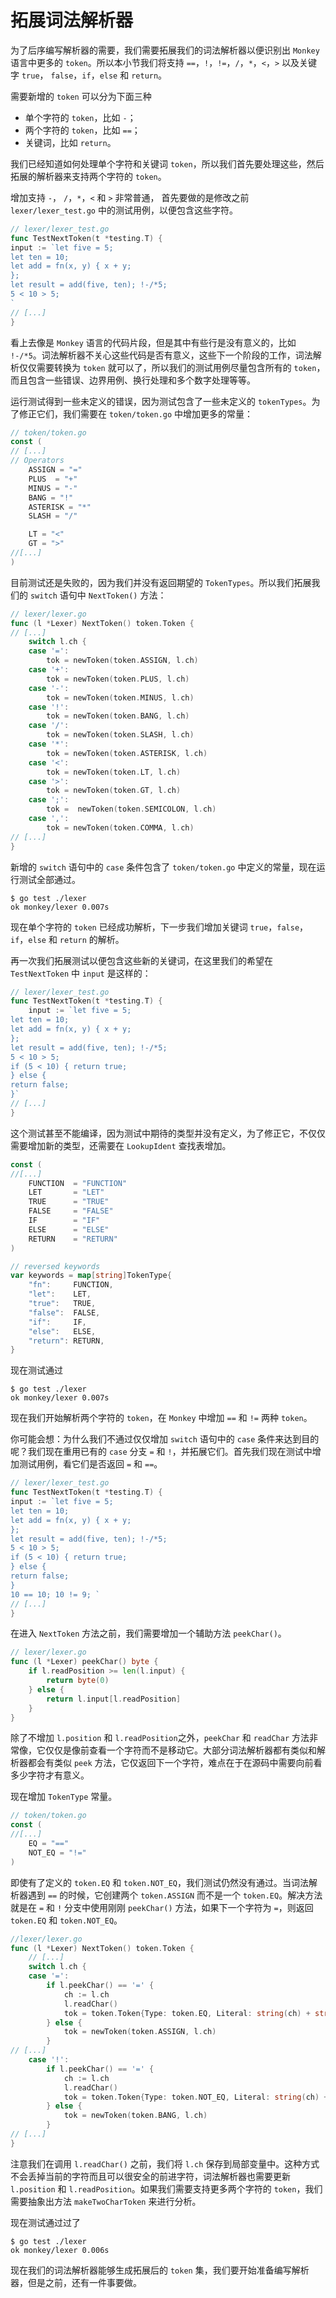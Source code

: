 # 拓展词法解析器

为了后序编写解析器的需要，我们需要拓展我们的词法解析器以便识别出 `Monkey` 语言中更多的 `token`。所以本小节我们将支持 `==`，`!`，`!=`，`/`，`*`，`<`，`>` 以及关键字 `true`， `false`，`if`，`else` 和 `return`。

需要新增的 `token` 可以分为下面三种

- 单个字符的 `token`，比如 `-`；
- 两个字符的 `token`，比如 `==`；
- 关键词，比如 `return`。

我们已经知道如何处理单个字符和关键词 `token`，所以我们首先要处理这些，然后拓展的解析器来支持两个字符的 `token`。

增加支持 `-`， `/`，`*`，`<` 和 `>` 非常普通， 首先要做的是修改之前 `lexer/lexer_test.go` 中的测试用例，以便包含这些字符。

```go
// lexer/lexer_test.go
func TestNextToken(t *testing.T) { 
input := `let five = 5;
let ten = 10;
let add = fn(x, y) { x + y;
};
let result = add(five, ten); !-/*5;
5 < 10 > 5;
`
// [...]
}
```

看上去像是 `Monkey` 语言的代码片段，但是其中有些行是没有意义的，比如 `!-/*5`。词法解析器不关心这些代码是否有意义，这些下一个阶段的工作，词法解析仅仅需要转换为 `token` 就可以了，所以我们的测试用例尽量包含所有的 `token`，而且包含一些错误、边界用例、换行处理和多个数字处理等等。

运行测试得到一些未定义的错误，因为测试包含了一些未定义的 `tokenTypes`。为了修正它们，我们需要在 `token/token.go` 中增加更多的常量：

```go
// token/token.go
const (
// [...]
// Operators
    ASSIGN = "="
    PLUS  = "+"
    MINUS = "-"
    BANG = "!"
    ASTERISK = "*"
    SLASH = "/"

    LT = "<"
    GT = ">"
//[...]
)
```

目前测试还是失败的，因为我们并没有返回期望的 `TokenTypes`。所以我们拓展我们的 `switch` 语句中 `NextToken()` 方法：

```go
// lexer/lexer.go
func (l *Lexer) NextToken() token.Token {
// [...]
    switch l.ch {
    case '=':
        tok = newToken(token.ASSIGN, l.ch)
    case '+':
        tok = newToken(token.PLUS, l.ch)
    case '-':
        tok = newToken(token.MINUS, l.ch)
    case '!':
        tok = newToken(token.BANG, l.ch)
    case '/':
        tok = newToken(token.SLASH, l.ch)
    case '*':
        tok = newToken(token.ASTERISK, l.ch)
    case '<':
        tok = newToken(token.LT, l.ch)
    case '>':
        tok = newToken(token.GT, l.ch)
    case ';':
        tok =  newToken(token.SEMICOLON, l.ch)
    case ',':
        tok = newToken(token.COMMA, l.ch)
// [...]
}
```

新增的 `switch` 语句中的 `case` 条件包含了 `token/token.go` 中定义的常量，现在运行测试全部通过。

```shell
$ go test ./lexer
ok monkey/lexer 0.007s
```

现在单个字符的 `token` 已经成功解析，下一步我们增加关键词 `true`，`false`，`if`，`else` 和 `return` 的解析。

再一次我们拓展测试以便包含这些新的关键词，在这里我们的希望在 `TestNextToken` 中 `input` 是这样的：

```go
// lexer/lexer_test.go
func TestNextToken(t *testing.T) { 
    input := `let five = 5;
let ten = 10;
let add = fn(x, y) { x + y;
};
let result = add(five, ten); !-/*5;
5 < 10 > 5;
if (5 < 10) { return true;
} else {
return false;
}`
// [...]
}
```

这个测试甚至不能编译，因为测试中期待的类型并没有定义，为了修正它，不仅仅需要增加新的类型，还需要在 `LookupIdent` 查找表增加。

```go
const (
//[...]
    FUNCTION  = "FUNCTION"
    LET       = "LET"
    TRUE      = "TRUE"
    FALSE     = "FALSE"
    IF        = "IF"
    ELSE      = "ELSE"
    RETURN    = "RETURN"
)

// reversed keywords
var keywords = map[string]TokenType{
    "fn":     FUNCTION,
    "let":    LET,
    "true":   TRUE,
    "false":  FALSE,
    "if":     IF,
    "else":   ELSE,
    "return": RETURN,
}
```

现在测试通过

```shell
$ go test ./lexer
ok monkey/lexer 0.007s
```

现在我们开始解析两个字符的 `token`，在 `Monkey` 中增加 `==` 和 `!=` 两种 `token`。

你可能会想：为什么我们不通过仅仅增加 `switch` 语句中的 `case` 条件来达到目的呢？我们现在重用已有的 `case` 分支 `=` 和 `!`，并拓展它们。首先我们现在测试中增加测试用例，看它们是否返回 `=` 和 `==`。

```go
// lexer/lexer_test.go
func TestNextToken(t *testing.T) { 
input := `let five = 5;
let ten = 10;
let add = fn(x, y) { x + y;
};
let result = add(five, ten); !-/*5;
5 < 10 > 5;
if (5 < 10) { return true;
} else {
return false;
}
10 == 10; 10 != 9; `
// [...]
}
```

在进入 `NextToken` 方法之前，我们需要增加一个辅助方法 `peekChar()`。

```go
// lexer/lexer.go
func (l *Lexer) peekChar() byte {
    if l.readPosition >= len(l.input) {
        return byte(0)
    } else {
        return l.input[l.readPosition]
    }
}
```

除了不增加 `l.position` 和 `l.readPosition`之外，`peekChar` 和 `readChar` 方法非常像，它仅仅是像前查看一个字符而不是移动它。大部分词法解析器都有类似和解析器都会有类似 `peek` 方法，它仅返回下一个字符，难点在于在源码中需要向前看多少字符才有意义。

现在增加 `TokenType` 常量。

```go
// token/token.go
const (
//[...]
    EQ = "=="
    NOT_EQ = "!="
)
```

即使有了定义的 `token.EQ` 和 `token.NOT_EQ`，我们测试仍然没有通过。当词法解析器遇到 `==` 的时候，它创建两个 `token.ASSIGN` 而不是一个 `token.EQ`。解决方法就是在 `=` 和  `!` 分支中使用刚刚 `peekChar()` 方法，如果下一个字符为 `=`，则返回 `token.EQ` 和 `token.NOT_EQ`。

```go
//lexer/lexer.go
func (l *Lexer) NextToken() token.Token {
    // [...]
    switch l.ch {
    case '=':
        if l.peekChar() == '=' {
            ch := l.ch
            l.readChar()
            tok = token.Token{Type: token.EQ, Literal: string(ch) + string(l.ch)}
        } else {
            tok = newToken(token.ASSIGN, l.ch)
        }
// [...]
    case '!':
        if l.peekChar() == '=' {
            ch := l.ch
            l.readChar()
            tok = token.Token{Type: token.NOT_EQ, Literal: string(ch) + string(l.ch)}
        } else {
            tok = newToken(token.BANG, l.ch)
        }
// [...]
}
```

注意我们在调用 `l.readChar()` 之前，我们将 `l.ch` 保存到局部变量中。这种方式不会丢掉当前的字符而且可以很安全的前进字符，词法解析器也需要更新 `l.position` 和 `l.readPosition`。如果我们需要支持更多两个字符的 `token`，我们需要抽象出方法 `makeTwoCharToken` 来进行分析。

现在测试通过过了

```shell
$ go test ./lexer
ok monkey/lexer 0.006s
```

现在我们的词法解析器能够生成拓展后的 `token` 集，我们要开始准备编写解析器，但是之前，还有一件事要做。
